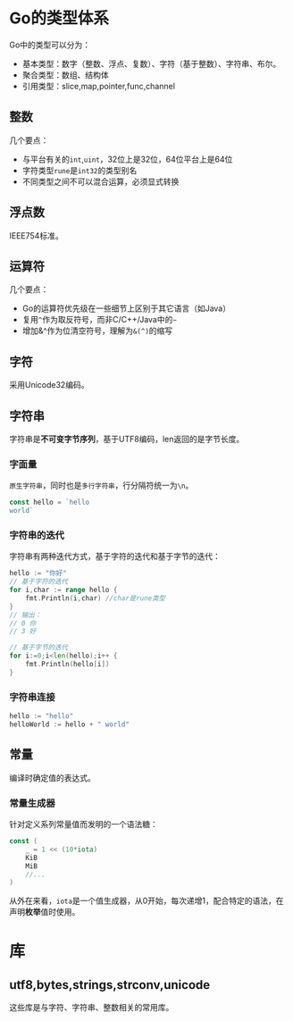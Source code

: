 # Go的类型体系

Go中的类型可以分为：

- 基本类型：数字（整数、浮点、复数）、字符（基于整数）、字符串、布尔。
- 聚合类型：数组、结构体
- 引用类型：slice,map,pointer,func,channel

## 整数

几个要点：

- 与平台有关的`int`,`uint`，32位上是32位，64位平台上是64位
- 字符类型`rune`是`int32`的类型别名
- 不同类型之间不可以混合运算，必须显式转换

## 浮点数

IEEE754标准。

## 运算符

几个要点：

- Go的运算符优先级在一些细节上区别于其它语言（如Java）
- 复用`^`作为取反符号，而非C/C++/Java中的`~`
- 增加&^作为位清空符号，理解为`&(^)`的缩写

## 字符

采用Unicode32编码。

## 字符串

字符串是**不可变字节序列**，基于UTF8编码，len返回的是字节长度。

### 字面量

`原生字符串`，同时也是`多行字符串`，行分隔符统一为`\n`。

```go
const hello = `hello
world`
```

### 字符串的迭代

字符串有两种迭代方式，基于字符的迭代和基于字节的迭代：

```go
hello := "你好"
// 基于字符的迭代
for i,char := range hello {
	fmt.Println(i,char) //char是rune类型
}
// 输出：
// 0 你
// 3 好

// 基于字节的迭代
for i:=0;i<len(hello);i++ {
    fmt.Println(hello[i])
}
```

### 字符串连接

```go
hello := "hello"
helloWorld := hello + " world"
```

## 常量

编译时确定值的表达式。

### 常量生成器

针对定义系列常量值而发明的一个语法糖：

```go
const (
    _ = 1 << (10*iota)
    KiB
    MiB
    //...
)
```

从外在来看，`iota`是一个值生成器，从0开始，每次递增1，配合特定的语法，在声明**枚举**值时使用。

# 库

## utf8,bytes,strings,strconv,unicode

这些库是与字符、字符串、整数相关的常用库。
